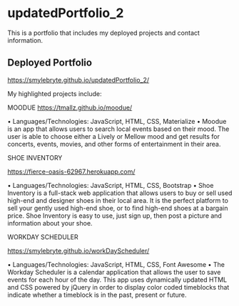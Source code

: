 # updatedPortfolio_2

This is a portfolio that includes my deployed projects and contact information. 

## Deployed Portfolio
https://smylebryte.github.io/updatedPortfolio_2/

My highlighted projects include:

MOODUE https://tmallz.github.io/moodue/

• Languages/Technologies: JavaScript, HTML, CSS, Materialize 
• Moodue is an app that allows users to search local events based on their mood. The user is able to choose either a Lively or Mellow mood and get results for concerts, events, movies, and other forms of entertainment in their area. 

SHOE INVENTORY

https://fierce-oasis-62967.herokuapp.com/

• Languages/Technologies: JavaScript, HTML, CSS, Bootstrap 
• Shoe Inventory is a full-stack web application that allows users to buy or 
sell used high-end and designer shoes in their local area. It is the perfect 
platform to sell your gently used high-end shoe, or to find high-end 
shoes at a bargain price. Shoe Inventory is easy to use, just sign up, then 
post a picture and information about your shoe.

WORKDAY SCHEDULER 

https://smylebryte.github.io/workDayScheduler/ 

• Languages/Technologies: JavaScript, HTML, CSS, Font Awesome 
• The Workday Scheduler is a calendar application that allows the user to save events for each hour of the day. This app uses dynamically updated HTML and CSS powered by jQuery in order to display color coded timeblocks that indicate whether a timeblock is in the past, present or future.
